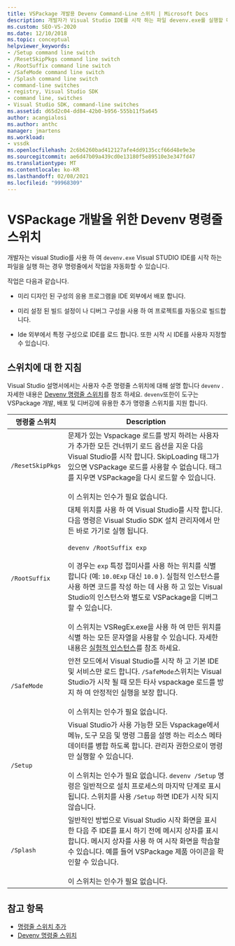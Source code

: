 ```yaml
---
title: VSPackage 개발용 Devenv Command-Line 스위치 | Microsoft Docs
description: 개발자가 Visual Studio IDE를 시작 하는 파일 devenv.exe를 실행할 때 명령줄에서 작업을 자동화 하는 방법에 대해 알아봅니다.
ms.custom: SEO-VS-2020
ms.date: 12/10/2018
ms.topic: conceptual
helpviewer_keywords:
- /Setup command line switch
- /ResetSkipPkgs command line switch
- /RootSuffix command line switch
- /SafeMode command line switch
- /Splash command line switch
- command-line switches
- registry, Visual Studio SDK
- command line, switches
- Visual Studio SDK, command-line switches
ms.assetid: d65d2c04-dd84-42b0-b956-555b11f5a645
author: acangialosi
ms.author: anthc
manager: jmartens
ms.workload:
- vssdk
ms.openlocfilehash: 2c6b6260bad412127afe4dd9135ccf66d48e9e3e
ms.sourcegitcommit: ae6d47b09a439cd0e13180f5e89510e3e347fd47
ms.translationtype: MT
ms.contentlocale: ko-KR
ms.lasthandoff: 02/08/2021
ms.locfileid: "99968309"
---
```

# <a name="devenv-command-line-switches-for-vspackage-development"></a>VSPackage 개발을 위한 Devenv 명령줄 스위치

개발자는 visual Studio를 사용 하 여 `devenv.exe` Visual STUDIO IDE를 시작 하는 파일을 실행 하는 경우 명령줄에서 작업을 자동화할 수 있습니다.

 작업은 다음과 같습니다.

- 미리 디자인 된 구성의 응용 프로그램을 IDE 외부에서 배포 합니다.

- 미리 설정 된 빌드 설정이 나 디버그 구성을 사용 하 여 프로젝트를 자동으로 빌드합니다.

- Ide 외부에서 특정 구성으로 IDE를 로드 합니다. 또한 시작 시 IDE를 사용자 지정할 수 있습니다.

## <a name="guidelines-for-switches"></a>스위치에 대 한 지침

Visual Studio 설명서에서는 사용자 수준 명령줄 스위치에 대해 설명 합니다 `devenv` . 자세한 내용은 [Devenv 명령줄 스위치](../ide/reference/devenv-command-line-switches.md)를 참조 하세요. `devenv`또한이 도구는 VSPackage 개발, 배포 및 디버깅에 유용한 추가 명령줄 스위치를 지원 합니다.

| 명령줄 스위치 | Description |
|---------------------| - |
| `/ResetSkipPkgs` | 문제가 있는 Vspackage 로드를 방지 하려는 사용자가 추가한 모든 건너뛰기 로드 옵션을 지운 다음 Visual Studio를 시작 합니다. SkipLoading 태그가 있으면 VSPackage 로드를 사용할 수 없습니다. 태그를 지우면 VSPackage을 다시 로드할 수 있습니다.<br /><br /> 이 스위치는 인수가 필요 없습니다. |
| `/RootSuffix` | 대체 위치를 사용 하 여 Visual Studio를 시작 합니다. 다음 명령은 Visual Studio SDK 설치 관리자에서 만든 바로 가기로 실행 됩니다.<br /><br /> `devenv /RootSuffix exp`<br /><br /> 이 경우는 `exp` 특정 접미사를 사용 하는 위치를 식별 합니다 (예: `10.0Exp` 대신 `10.0` ). 실험적 인스턴스를 사용 하면 코드를 작성 하는 데 사용 하 고 있는 Visual Studio의 인스턴스와 별도로 VSPackage을 디버그할 수 있습니다.<br /><br /> 이 스위치는 VSRegEx.exe을 사용 하 여 만든 위치를 식별 하는 모든 문자열을 사용할 수 있습니다. 자세한 내용은 [실험적 인스턴스](../extensibility/the-experimental-instance.md)를 참조 하세요. |
| `/SafeMode` | 안전 모드에서 Visual Studio를 시작 하 고 기본 IDE 및 서비스만 로드 합니다. `/SafeMode`스위치는 Visual Studio가 시작 될 때 모든 타사 vspackage 로드를 방지 하 여 안정적인 실행을 보장 합니다.<br /><br /> 이 스위치는 인수가 필요 없습니다. |
| `/Setup` | Visual Studio가 사용 가능한 모든 Vspackage에서 메뉴, 도구 모음 및 명령 그룹을 설명 하는 리소스 메타 데이터를 병합 하도록 합니다. 관리자 권한으로이 명령만 실행할 수 있습니다. <br /><br /> 이 스위치는 인수가 필요 없습니다. `devenv /Setup` 명령은 일반적으로 설치 프로세스의 마지막 단계로 표시됩니다. 스위치를 사용 `/Setup` 하면 IDE가 시작 되지 않습니다.|
| `/Splash` | 일반적인 방법으로 Visual Studio 시작 화면을 표시 한 다음 주 IDE를 표시 하기 전에 메시지 상자를 표시 합니다. 메시지 상자를 사용 하 여 시작 화면을 학습할 수 있습니다. 예를 들어 VSPackage 제품 아이콘을 확인할 수 있습니다.<br /><br /> 이 스위치는 인수가 필요 없습니다. |

## <a name="see-also"></a>참고 항목

- [명령줄 스위치 추가](../extensibility/adding-command-line-switches.md)
- [Devenv 명령줄 스위치](../ide/reference/devenv-command-line-switches.md)
